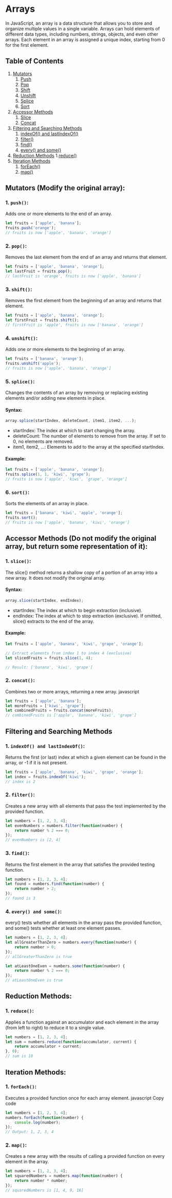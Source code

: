 # Arrays

In JavaScript, an array is a data structure that allows you to store and organize multiple values in a single variable. Arrays can hold elements of different data types, including numbers, strings, objects, and even other arrays. Each element in an array is assigned a unique index, starting from 0 for the first element.


## Table of Contents
1. [Mutators](#mutators-modify-the-original-array)
    1. [Push](#1-push)
    2. [Pop](#2-pop)
    3. [Shift](#3-shift)
    4. [Unshift](#4-unshift)
    5. [Splice](#5-splice)
    6. [Sort](#6-sort)
2. [Accessor Methods](#accessor-methods-do-not-modify-the-original-array-but-return-some-representation-of-it)
    1. [Slice](#1-slice)
    2. [Concat](#2-concat)
3. [Filtering and Searching Methods](#filtering-and-searching-methods)
    1. [indexOf() and lastIndexOf()](#1-indexof-and-lastindexof)
    2. [filter()](#2-filter)
    3. [find()](#3-find)
    4. [every() and some()](#4-every-and-some)
3. [Reduction Methods](#reduction-methods)
    1.[reduce()](#1-reduce)
4. [Iteration Methods](#iteration-methods)
    1. [forEach()](#1-foreach)
    2. [map()](#2-map)

## Mutators (Modify the original array):

### 1. `push()`:
Adds one or more elements to the end of an array.
```javascript
let fruits = ['apple', 'banana'];
fruits.push('orange');
// fruits is now ['apple', 'banana', 'orange']
```

### 2. `pop()`:
Removes the last element from the end of an array and returns that element.
```javascript
let fruits = ['apple', 'banana', 'orange'];
let lastFruit = fruits.pop();
// lastFruit is 'orange', fruits is now ['apple', 'banana']
```

### 3. `shift()`:
Removes the first element from the beginning of an array and returns that element.
```javascript
let fruits = ['apple', 'banana', 'orange'];
let firstFruit = fruits.shift();
// firstFruit is 'apple', fruits is now ['banana', 'orange']
```

### 4. `unshift()`:
Adds one or more elements to the beginning of an array.
```javascript
let fruits = ['banana', 'orange'];
fruits.unshift('apple');
// fruits is now ['apple', 'banana', 'orange']
```

### 5. `splice()`:

Changes the contents of an array by removing or replacing existing elements and/or adding new elements in place.
#### Syntax:
```javascript
array.splice(startIndex, deleteCount, item1, item2, ...);
```
- startIndex: The index at which to start changing the array.
- deleteCount: The number of elements to remove from the array. If set to 0, no elements are removed.
- item1, item2, ...: Elements to add to the array at the specified startIndex.

#### Example:

```javascript
let fruits = ['apple', 'banana', 'orange'];
fruits.splice(1, 1, 'kiwi', 'grape');
// fruits is now ['apple', 'kiwi', 'grape', 'orange']
```

### 6. `sort()`:

Sorts the elements of an array in place.
```javascript
let fruits = ['banana', 'kiwi', 'apple', 'orange'];
fruits.sort();
// fruits is now ['apple', 'banana', 'kiwi', 'orange']
```

## Accessor Methods (Do not modify the original array, but return some representation of it):


### 1. `slice()`:
The slice() method returns a shallow copy of a portion of an array into a new array. It does not modify the original array.

#### Syntax:

```javascript
array.slice(startIndex, endIndex);
```
- startIndex: The index at which to begin extraction (inclusive).
- endIndex: The index at which to stop extraction (exclusive). If omitted, slice() extracts to the end of the array.

#### Example:
```javascript
let fruits = ['apple', 'banana', 'kiwi', 'grape', 'orange'];

// Extract elements from index 1 to index 4 (exclusive)
let slicedFruits = fruits.slice(1, 4);

// Result: ['banana', 'kiwi', 'grape']
```

### 2. `concat()`:

Combines two or more arrays, returning a new array.
javascript

```javascript
let fruits = ['apple', 'banana'];
let moreFruits = ['kiwi', 'grape'];
let combinedFruits = fruits.concat(moreFruits);
// combinedFruits is ['apple', 'banana', 'kiwi', 'grape']
```


## Filtering and Searching Methods

### 1. `indexOf() and lastIndexOf()`:

Returns the first (or last) index at which a given element can be found in the array, or -1 if it is not present.

```javascript
let fruits = ['apple', 'banana', 'kiwi', 'grape', 'orange'];
let index = fruits.indexOf('kiwi');
// index is 2
```

### 2. `filter()`:

Creates a new array with all elements that pass the test implemented by the provided function.
```javascript
let numbers = [1, 2, 3, 4];
let evenNumbers = numbers.filter(function(number) {
    return number % 2 === 0;
});
// evenNumbers is [2, 4]
```

### 3. `find()`:

Returns the first element in the array that satisfies the provided testing function.
```javascript
let numbers = [1, 2, 3, 4];
let found = numbers.find(function(number) {
    return number > 2;
});
// found is 3
```

### 4. `every() and some()`:

every() tests whether all elements in the array pass the provided function, and some() tests whether at least one element passes.
```javascript
let numbers = [1, 2, 3, 4];
let allGreaterThanZero = numbers.every(function(number) {
    return number > 0;
});
// allGreaterThanZero is true

let atLeastOneEven = numbers.some(function(number) {
    return number % 2 === 0;
});
// atLeastOneEven is true
```
## Reduction Methods:

### 1. `reduce()`:

Applies a function against an accumulator and each element in the array (from left to right) to reduce it to a single value.
```javascript
let numbers = [1, 2, 3, 4];
let sum = numbers.reduce(function(accumulator, current) {
    return accumulator + current;
}, 0);
// sum is 10
```

## Iteration Methods:

### 1. `forEach()`:

Executes a provided function once for each array element.
javascript
Copy code
```javascript
let numbers = [1, 2, 3, 4];
numbers.forEach(function(number) {
    console.log(number);
});
// Output: 1, 2, 3, 4
```

### 2. `map()`:

Creates a new array with the results of calling a provided function on every element in the array.
```javascript
let numbers = [1, 2, 3, 4];
let squaredNumbers = numbers.map(function(number) {
    return number * number;
});
// squaredNumbers is [1, 4, 9, 16]
```
